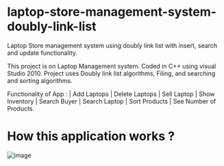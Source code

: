 # laptop-store-management-system-doubly-link-list
 Laptop Store management system using doubly  link list with insert, search and update  functionality.
 
This project is on Laptop Management system.
Coded in C++ using visual Studio 2010.
Project uses  Doubly link list algorithms, Filing, and 	searching and sorting algorithms.

Functionality of App : 	| Add Laptops | Delete Laptops | Sell Laptop 
			| Show Inventory  | Search Buyer |  Search Laptop 
			| Sort Products 
			| See Number of Products.
			
# How this application works ?
![image](https://user-images.githubusercontent.com/68731898/183959087-ced642ba-3f56-4002-a5db-d656bc42fc2e.png)

			


